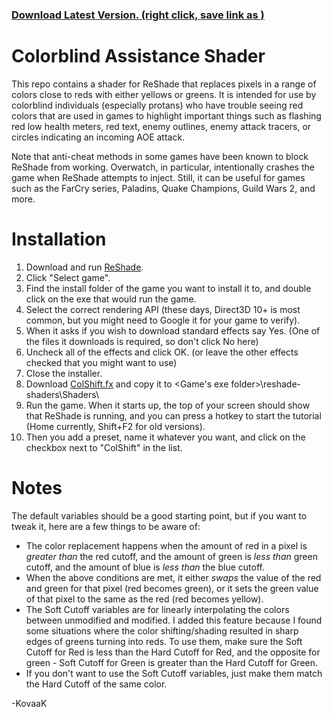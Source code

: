 ### [ Download Latest Version. (right click, save link as )](https://github.com/KovaaK/ColShift/raw/master/ColShift.fx)
# Colorblind Assistance Shader

This repo contains a shader for ReShade that replaces pixels in a range of colors close to reds with either yellows or greens.  It is intended for use by colorblind individuals (especially protans) who have trouble seeing red colors that are used in games to highlight important things such as flashing red low health meters, red text, enemy outlines, enemy attack tracers, or circles indicating an incoming AOE attack.

Note that anti-cheat methods in some games have been known to block ReShade from working.  Overwatch, in particular, intentionally crashes the game when ReShade attempts to inject.  Still, it can be useful for games such as the FarCry series, Paladins, Quake Champions, Guild Wars 2, and more.

# Installation

1. Download and run [ReShade](https://reshade.me).
2. Click "Select game".
3. Find the install folder of the game you want to install it to, and double click on the exe that would run the game.
4. Select the correct rendering API (these days, Direct3D 10+ is most common, but you might need to Google it for your game to verify).
5. When it asks if you wish to download standard effects say Yes. (One of the files it downloads is required, so don't click No here)
6. Uncheck all of the effects and click OK. (or leave the other effects checked that you might want to use)
7. Close the installer.
8. Download [ColShift.fx](https://github.com/KovaaK/ColShift/raw/master/ColShift.fx) and copy it to <Game's exe folder>\reshade-shaders\Shaders\
9. Run the game.  When it starts up, the top of your screen should show that ReShade is running, and you can press a hotkey to start the tutorial (Home currently, Shift+F2 for old versions).
10. Then you add a preset, name it whatever you want, and click on the checkbox next to "ColShift" in the list.

# Notes

The default variables should be a good starting point, but if you want to tweak it, here are a few things to be aware of:

- The color replacement happens when the amount of red in a pixel is *greater than* the red cutoff, and the amount of green is *less than* green cutoff, and the amount of blue is *less than* the blue cutoff.
- When the above conditions are met, it either _swaps_ the value of the red and green for that pixel (red becomes green), or it sets the green value of that pixel to the same as the red (red becomes yellow).
- The Soft Cutoff variables are for linearly interpolating the colors between unmodified and modified.  I added this feature because I found some situations where the color shifting/shading resulted in sharp edges of greens turning into reds.  To use them, make sure the Soft Cutoff for Red is less than the Hard Cutoff for Red, and the opposite for green - Soft Cutoff for Green is greater than the Hard Cutoff for Green.
- If you don't want to use the Soft Cutoff variables, just make them match the Hard Cutoff of the same color.

-KovaaK